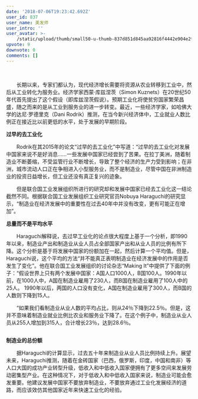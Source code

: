 ```yaml
---
date: '2018-07-06T19:23:42.692Z'
user_id: 837
user_name: 美发师
user_intro: ''
user_avatar: >-
    /static/upload/thumb/small50-u-thumb-837d851d845aa92816f4442e904e2fa2030e35f43af.png
upvote: 9
downvote: 0
comments: []
---
```


<div><p><br></p><p>　　长期以来，专家们都认为，现代经济增长需要将资源从农业转移到工业中，然后从工业转化为服务业。经济学家西蒙·库兹涅茨（Simon Kuznets）在20世纪50年代首先提出了这个假设（即库兹涅茨假说）。预期工业化将使贫穷国家繁荣昌盛，随之而来的是从工业到服务业的进一步转变。最近，一些经济学家，如哈佛大学的达尼·罗德里克（Dani Rodrik）推测，在当今新兴经济体中，工业就业人数比例正在接近比以前更低的水平，处于发展的早期阶段。</p><p><strong>过早的去工业化</strong></p><p>　　Rodrik在其2015年的论文“过早的去工业化”中写道：“过早的去工业化对发展中国家来说不是好消息……一些发展中国家已经尝到了苦果。在拉丁美洲，随着制造业不断萎缩，不受监管行业不断增长，导致了整个经济的生产力受到影响；在非洲，城市流动人口正在争相进入小型服务业，而不是制造业，尽管中国在非洲制造业的投资日益增长，但工业还没有真正复兴的迹象。</p><p>　　但是联合国工业发展组织所进行的研究却和发展中国家已经去工业化这一结论截然不同。根据联合国工业发展组织工业研究官员Nobuya Haraguchi的研究显示，“制造业在经济发展中的重要性在过去40年中并没有改变，更有可能正在增加”。</p><p><strong>总量而不是平均水平</strong></p><p>　　Haraguchi解释说，去过早工业化的论点很大程度上基于一个分析，即1990年以来，制造业产出和制造业从业人员占全部国家产出和从业人员的比例有所下降。这个分析是基于将发展中国家的份额加在一起，然后计算一个平均值。但是，Haraguchi说，这个平均的方法“并不能真正表明制造业在经济发展中的作用是否发生了变化”。他在联合国工业发展组织的讨论杂志“Making It”中提供了下面的例子：“假设世界上只有两个发展中国家：A国人口1000人，B国100人。1990年以前，在1000人中，A国在制造业雇用了230人，而B国在制造业雇用了100人中的25人。 1990年以后，两国的人口没有变化，A国在制造业雇用了300人，而B国的人数则下降到15人。</p><p>　　“如果我们看制造业从业人数的平均占比，则从24％下降到22.5％。但是，这并不意味着制造业就业比例比农业和服务业下降了。在这个例子中，制造业从业人员从255人增加到315人，合计增长23％，达到28.6％。</p><p><img src="https://pincimg.com/posts/105782/118a44a04022d2e2be6984d9a78b8318.jpg" height="0" orig-width="600" orig-height="327" data-alt="http://www.ccpitecc.com/pic/2018/2018_04/2018041601.jpg" onerror="load_alt_img(event);"></p><p><strong>制造业的总份额</strong></p><p>　　据Haraguchi的计算显示，过去五十年来制造业从业人员比例持续上升。展望未来，Haraguchi推测，随着在金砖国家（巴西，俄罗斯，印度，中国和南非）等人口大国的成功产业转型升级，低收入和中低收入国家便拥有了更多空间来发展劳动密集型产业。在这种情况下，对于低收入和中低收入国家来说，制造业可能会愈发重要。他建议发展中国家不要放弃制造业，不要放弃通过工业化发展经济的道路，而应该效仿其他国家近年来快速工业化的经验。</p></div>

